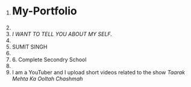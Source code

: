 1. # My-Portfolio
2. 
3. *I WANT TO TELL YOU ABOUT MY SELF.*
4. 
5. <NAME> SUMIT SINGH
6.
7. 6.<Education> Complete Secondry School
8. 
8. <Skill> I am a YouTuber and I upload short videos related to the show *Taarak Mehta Ka Ooltah Chashmah*
